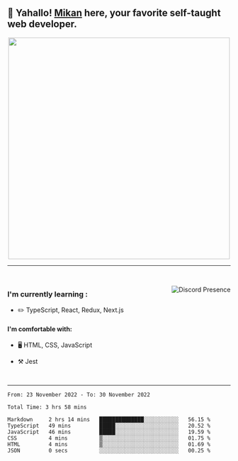 ## :tangerine: Yahallo! <a href="https://twitter.com/mika__alpha">Mikan</a> here, your favorite self-taught web developer.

<p align='center'>

<img src='https://i.pinimg.com/originals/20/fe/d7/20fed70ead3a2190c2859e024e825cb7.gif'  width='500'>

</p>

---

<br clear='left'/>

<a href="https://discord.com/users/1029464575604699166/" target="_blank" rel="nofollow"> <img src="https://lanyard-profile-readme.vercel.app/api/1029464575604699166?idleMessage=Probably%20doing%20something%20else..." alt="Discord Presence" align="right"></a>

### I'm currently learning :

- :pencil2: TypeScript, React, Redux, Next.js

#### I'm comfortable with:

- 🖥️ HTML, CSS, JavaScript

- :hammer_and_pick: Jest

<br clear='right'/>

---

<!--START_SECTION:waka-->

```text
From: 23 November 2022 - To: 30 November 2022

Total Time: 3 hrs 58 mins

Markdown     2 hrs 14 mins   ██████████████░░░░░░░░░░░   56.15 %
TypeScript   49 mins         █████░░░░░░░░░░░░░░░░░░░░   20.52 %
JavaScript   46 mins         █████░░░░░░░░░░░░░░░░░░░░   19.59 %
CSS          4 mins          ▒░░░░░░░░░░░░░░░░░░░░░░░░   01.75 %
HTML         4 mins          ▒░░░░░░░░░░░░░░░░░░░░░░░░   01.69 %
JSON         0 secs          ░░░░░░░░░░░░░░░░░░░░░░░░░   00.25 %
```

<!--END_SECTION:waka-->
